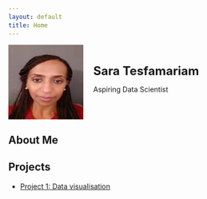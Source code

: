 ```yaml
---
layout: default
title: Home
---
```

<div style="display: flex; align-items: center;">
  <img src="https://github.com/tes2sara/sara_tesfamariam/blob/main/Profile.jpg?raw=true" alt="Profile Picture" style="height: 150px; width:150px; boarder-radius:50%; margin-right: 20px;">
  <div>
    <h1 style="font-size: 24px; margin: 0;">Sara Tesfamariam</h1>
    <p>Aspiring Data Scientist</p>
  </div>
</div>

## About Me

## Projects
- [Project 1: Data visualisation](project1.md)

  
  



